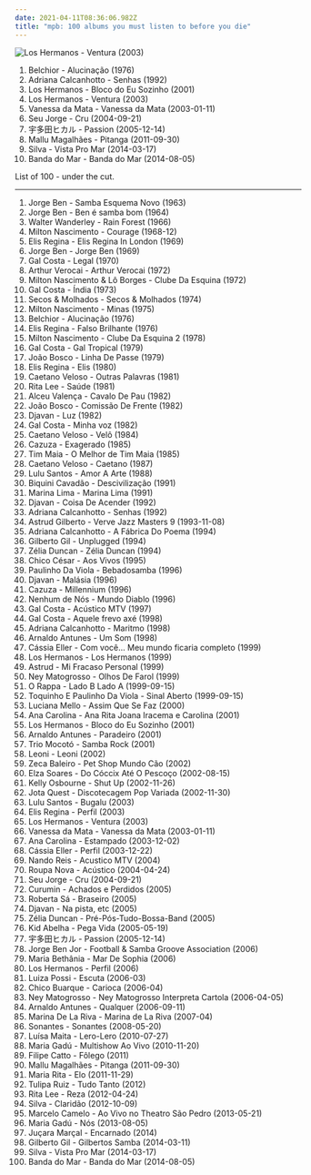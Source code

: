 ```yaml
---
date: 2021-04-11T08:36:06.982Z
title: "mpb: 100 albums you must listen to before you die"
---
```

![Los Hermanos - Ventura (2003)](http://coverartarchive.org/release/0949cf8b-b528-4d84-9354-7d53e0c49b95/8630198470-500.jpg "Los Hermanos - Ventura (2003)")
<ol class="albums">
<li data-cover="http://coverartarchive.org/release/b4cbc72d-fddf-4d97-9025-77fed9a567b5/5080906300-500.jpg" data-tags="mpb, favorite brazilian albums" role="button">Belchior - Alucinação (1976)</li>
<li data-cover="https://img.discogs.com/LD1fqi2GP-k_SNRCkGWxNuawpqo=/fit-in/600x337/filters:strip_icc():format(jpeg):mode_rgb():quality(90)/discogs-images/R-9650757-1484222465-3586.jpeg.jpg" data-tags="mpb" role="button">Adriana Calcanhotto - Senhas (1992)</li>
<li data-cover="http://coverartarchive.org/release/f70805ee-f3f5-4453-a344-eef3ad5f7e85/11449802748-500.jpg" data-tags="los hermanos" role="button">Los Hermanos - Bloco do Eu Sozinho (2001)</li>
<li data-cover="http://coverartarchive.org/release/0949cf8b-b528-4d84-9354-7d53e0c49b95/8630198470-500.jpg" data-tags="los hermanos" role="button">Los Hermanos - Ventura (2003)</li>
<li data-cover="http://coverartarchive.org/release/283e6068-9e3d-4dd6-823b-5b481f437298/18305534650-500.jpg" data-tags="mpb, vanessa da mata" role="button">Vanessa da Mata - Vanessa da Mata (2003-01-11)</li>
<li data-cover="https://img.discogs.com/_hL4hsnawMzzoUF_I1vH8viJRKM=/fit-in/594x525/filters:strip_icc():format(jpeg):mode_rgb():quality(90)/discogs-images/R-618114-1366618337-2891.jpeg.jpg" data-tags="mpb" role="button">Seu Jorge - Cru (2004-09-21)</li>
<li data-cover="https://via.placeholder.com/450" data-tags="soundtrack, pop, rock, japanese, female vocalists, mpb, game, anime, j-rock, video game music, j-pop, utada hikaru, kingdom hearts" role="button">宇多田ヒカル - Passion (2005-12-14)</li>
<li data-cover="http://coverartarchive.org/release/7017aae8-13a8-4e0e-abf0-806e2d21bf51/2903262151-500.jpg" data-tags="indie, folk, 10s, mpb" role="button">Mallu Magalhães - Pitanga (2011-09-30)</li>
<li data-cover="http://coverartarchive.org/release/82309c98-bdda-428b-b309-94fa9b060a97/6655564810-500.jpg" data-tags="indie, alternative, mpb, synthpop" role="button">Silva - Vista Pro Mar (2014-03-17)</li>
<li data-cover="http://coverartarchive.org/release/77fd947a-cbda-4d09-93b4-6753ab5e7a3c/8201873863-500.jpg" data-tags="indie, folk, mallu magalhaes" role="button">Banda do Mar - Banda do Mar (2014-08-05)</li>
</ol>
List of 100 - under the cut.
<!-- more -->

_________________

<ol class="albums">
<li data-cover="http://coverartarchive.org/release/f244c760-f055-4099-9b80-70cef5ef1f74/1276068220-500.jpg" data-tags="brazilian, samba, mpb" role="button">
Jorge Ben - Samba Esquema Novo (1963)
</li>
<li data-cover="https://via.placeholder.com/450" data-tags="mpb, bresil, samba soul" role="button">
Jorge Ben - Ben é samba bom (1964)
</li>
<li data-cover="http://coverartarchive.org/release/68e84ef5-dd48-4db0-8624-98f922a8808a/14739023370-500.jpg" data-tags="mpb" role="button">
Walter Wanderley - Rain Forest (1966)
</li>
<li data-cover="http://coverartarchive.org/release/a9a864bb-e4b5-3faf-b7ed-f26640252d5e/27490930083-500.jpg" data-tags="mpb, milton nascimento, bresil" role="button">
Milton Nascimento - Courage (1968-12)
</li>
<li data-cover="http://coverartarchive.org/release/76a17090-523b-4d06-ba10-78f8bc023195/13218777034-500.jpg" data-tags="bossa nova, mpb, maya express, bresil, e regina" role="button">
Elis Regina - Elis Regina In London (1969)
</li>
<li data-cover="http://coverartarchive.org/release/16984cf1-8f8c-464a-accd-44d16c8b8e16/4223090536-500.jpg" data-tags="mpb" role="button">
Jorge Ben - Jorge Ben (1969)
</li>
<li data-cover="https://img.discogs.com/ZM-3Z78Eyk0OEVmyY4wMInKDghA=/fit-in/302x299/filters:strip_icc():format(jpeg):mode_rgb():quality(90)/discogs-images/R-1254915-1340974587-7644.jpeg.jpg" data-tags="mpb" role="button">
Gal Costa - Legal (1970)
</li>
<li data-cover="http://coverartarchive.org/release/3c6cf2e5-6382-4574-b172-b2d63c7894df/6506238138-500.jpg" data-tags="latin, mpb, brazilian, international, my 1972 experiment, my favorite things, brazilian traditions" role="button">
Arthur Verocai - Arthur Verocai (1972)
</li>
<li data-cover="http://coverartarchive.org/release/53c31a17-289a-4544-a3f9-5c53e06f3e05/11382963942-500.jpg" data-tags="70s, mpb" role="button">
Milton Nascimento & Lô Borges - Clube Da Esquina (1972)
</li>
<li data-cover="http://coverartarchive.org/release/1b70d270-c6d2-4e65-98eb-7e175a264cfd/11949303909-500.jpg" data-tags="mpb, vocalistas femeninas, cds perfeitos, brasileirinhos, g costa" role="button">
Gal Costa - Índia (1973)
</li>
<li data-cover="http://coverartarchive.org/release/fbc1d4ed-8bbf-4d3b-889c-1bfaf6bcf14b/4822809513-500.jpg" data-tags="mpb" role="button">
Secos & Molhados - Secos & Molhados (1974)
</li>
<li data-cover="http://coverartarchive.org/release/267ea3f8-eb4e-4ba3-9b7c-2f774ca673aa/26080270080-500.jpg" data-tags="milton nascimento" role="button">
Milton Nascimento - Minas (1975)
</li>
<li data-cover="http://coverartarchive.org/release/b4cbc72d-fddf-4d97-9025-77fed9a567b5/5080906300-500.jpg" data-tags="mpb, favorite brazilian albums" role="button">
Belchior - Alucinação (1976)
</li>
<li data-cover="https://img.discogs.com/vmgctIvBsSdY1Bu5hglA7gg5498=/fit-in/301x300/filters:strip_icc():format(jpeg):mode_rgb():quality(90)/discogs-images/R-4995514-1381656178-3777.jpeg.jpg" data-tags="rock, mpb, bresil, cds perfeitos, e regina" role="button">
Elis Regina - Falso Brilhante (1976)
</li>
<li data-cover="https://img.discogs.com/GufQsbL3LMfUSfEhyzEzQbfgRa8=/fit-in/600x592/filters:strip_icc():format(jpeg):mode_rgb():quality(90)/discogs-images/R-11005590-1601651518-1047.jpeg.jpg" data-tags="clube da esquina, legends, minas gerais" role="button">
Milton Nascimento - Clube Da Esquina 2 (1978)
</li>
<li data-cover="http://coverartarchive.org/release/20caffc7-6330-412d-91bd-34940564d3e8/9985362852-500.jpg" data-tags="mpb, samba, frevo, robertinho de recife" role="button">
Gal Costa - Gal Tropical (1979)
</li>
<li data-cover="http://coverartarchive.org/release/3418183c-d712-4e53-a9f4-0554a416d164/3780563924-500.jpg" data-tags="brazilian" role="button">
João Bosco - Linha De Passe (1979)
</li>
<li data-cover="https://img.discogs.com/0WnKIoaJArEZ_d4WDap_SebLSwU=/fit-in/600x604/filters:strip_icc():format(jpeg):mode_rgb():quality(90)/discogs-images/R-14396348-1573689705-5722.jpeg.jpg" data-tags="mpb, brazilian, valley of the bees radio, e regina" role="button">
Elis Regina - Elis (1980)
</li>
<li data-cover="https://img.discogs.com/fAOdFoEPgsUNgKJlanP_v-ZCuFk=/fit-in/595x593/filters:strip_icc():format(jpeg):mode_rgb():quality(90)/discogs-images/R-2425305-1394036525-2128.jpeg.jpg" data-tags="mpb, caetano, brazilian" role="button">
Caetano Veloso - Outras Palavras (1981)
</li>
<li data-cover="https://img.discogs.com/mb7vEXaaVhAzDR5w5Hc-k9hOmLk=/fit-in/600x600/filters:strip_icc():format(jpeg):mode_rgb():quality(90)/discogs-images/R-8329026-1459460754-1602.jpeg.jpg" data-tags="pop, pop rock, new wave, mpb" role="button">
Rita Lee - Saúde (1981)
</li>
<li data-cover="http://coverartarchive.org/release/1837fd6c-1b14-4307-aef3-339dcbfdc24f/6795217885-500.jpg" data-tags="mpb, brazilian, mpb - 1980" role="button">
Alceu Valença - Cavalo De Pau (1982)
</li>
<li data-cover="https://img.discogs.com/0f36ac86c54fe502a205affaefeae52f092904f2/images/spacer.gif" data-tags="mpb, bresil" role="button">
João Bosco - Comissão De Frente (1982)
</li>
<li data-cover="http://coverartarchive.org/release/acb32976-869f-374b-9985-1962678a3bc0/3446888597-500.jpg" data-tags="mpb, brazilian" role="button">
Djavan - Luz (1982)
</li>
<li data-cover="http://coverartarchive.org/release/2dc807ce-7418-4b3c-9022-467e5feb2472/13808968899-500.jpg" data-tags="pop, mpb, frevo, g costa" role="button">
Gal Costa - Minha voz (1982)
</li>
<li data-cover="https://via.placeholder.com/450" data-tags="mpb, brazilian, favourite artists" role="button">
Caetano Veloso - Velô (1984)
</li>
<li data-cover="http://coverartarchive.org/release/3b71efac-ebc3-4172-bc0c-7a0a44c581d4/17505318869-500.jpg" data-tags="80s" role="button">
Cazuza - Exagerado (1985)
</li>
<li data-cover="http://coverartarchive.org/release/25f58f18-c40d-469a-b3b3-3b5cc926e33e/6532278942-500.jpg" data-tags="mpb" role="button">
Tim Maia - O Melhor de Tim Maia (1985)
</li>
<li data-cover="http://coverartarchive.org/release/415c3471-cd05-484d-bebd-ea64c48bab1c/12731411441-500.jpg" data-tags="mpb, brazilian, favourite artists" role="button">
Caetano Veloso - Caetano (1987)
</li>
<li data-cover="http://coverartarchive.org/release/4fe9406f-69cb-4eb8-964d-87cd7180a141/8256369061-500.jpg" data-tags="pop, mpb, brasil" role="button">
Lulu Santos - Amor A Arte (1988)
</li>
<li data-cover="http://coverartarchive.org/release/c6716c25-d733-4c89-90c8-0f557a90bdbe/4253133312-500.jpg" data-tags="mpb, pop bras" role="button">
Biquini Cavadão - Descivilização (1991)
</li>
<li data-cover="https://img.discogs.com/Ev-tQaBGcXnCppvRSeSi_N4i1jw=/fit-in/400x400/filters:strip_icc():format(jpeg):mode_rgb():quality(90)/discogs-images/R-3145235-1317846125.jpeg.jpg" data-tags="pop, mpb, rnb, brazilian, sophisti-pop" role="button">
Marina Lima - Marina Lima (1991)
</li>
<li data-cover="http://coverartarchive.org/release/0fe593c7-de54-4d65-a0c3-6ea605178a3c/15949983972-500.jpg" data-tags="mpb" role="button">
Djavan - Coisa De Acender (1992)
</li>
<li data-cover="https://img.discogs.com/LD1fqi2GP-k_SNRCkGWxNuawpqo=/fit-in/600x337/filters:strip_icc():format(jpeg):mode_rgb():quality(90)/discogs-images/R-9650757-1484222465-3586.jpeg.jpg" data-tags="mpb" role="button">
Adriana Calcanhotto - Senhas (1992)
</li>
<li data-cover="http://coverartarchive.org/release/7414576e-52f5-4d38-992e-44f117c7241b/9518009778-500.jpg" data-tags="bossa nova, jazz" role="button">
Astrud Gilberto - Verve Jazz Masters 9 (1993-11-08)
</li>
<li data-cover="http://coverartarchive.org/release/e1565955-0379-4500-a8b1-b66f14989516/6270023704-500.jpg" data-tags="mpb" role="button">
Adriana Calcanhotto - A Fábrica Do Poema (1994)
</li>
<li data-cover="http://coverartarchive.org/release/0ae7eb40-7dad-4969-abb5-b188c740fff3/4215015406-500.jpg" data-tags="90s, poetry, oldies, mpb, brazilian, samba, live, brasileirinhos, g gil" role="button">
Gilberto Gil - Unplugged (1994)
</li>
<li data-cover="http://coverartarchive.org/release/4d427d0d-0540-4177-a06e-367a270d192f/11542766224-500.jpg" data-tags="mpb, vbrazil, mpb - 1990" role="button">
Zélia Duncan - Zélia Duncan (1994)
</li>
<li data-cover="http://coverartarchive.org/release/ff45df97-bad0-46af-ab36-ab929c12f637/23800902484-500.jpg" data-tags="mpb, brazilian" role="button">
Chico César - Aos Vivos (1995)
</li>
<li data-cover="https://img.discogs.com/wLiy4OHVqDGsqIL78_QSw7MnjgU=/fit-in/600x603/filters:strip_icc():format(jpeg):mode_rgb():quality(90)/discogs-images/R-5791086-1402765122-3498.jpeg.jpg" data-tags="samba, bossa nova, mpb, paulinho da viola" role="button">
Paulinho Da Viola - Bebadosamba (1996)
</li>
<li data-cover="http://coverartarchive.org/release/1fe19b4c-69a8-4369-827c-4d47dda8ccd3/15950037797-500.jpg" data-tags="90s, mpb, brazilian" role="button">
Djavan - Malásia (1996)
</li>
<li data-cover="http://coverartarchive.org/release/b6e9d4be-bb07-4b05-acc4-2dd831775c53/16888233185-500.jpg" data-tags="cazuza" role="button">
Cazuza - Millennium (1996)
</li>
<li data-cover="http://coverartarchive.org/release/567dda38-cf51-4ba1-bc51-ce6e396b315d/2972247305-500.jpg" data-tags="mpb" role="button">
Nenhum de Nós - Mundo Diablo (1996)
</li>
<li data-cover="http://coverartarchive.org/release/00450c48-3735-475b-89f4-dfbad3a74f34/4968977370-500.jpg" data-tags="brazil, mpb" role="button">
Gal Costa - Acústico MTV (1997)
</li>
<li data-cover="http://coverartarchive.org/release/534e1d8e-0241-477b-a17d-8307b97a0104/11872288766-500.jpg" data-tags="mpb" role="button">
Gal Costa - Aquele frevo axé (1998)
</li>
<li data-cover="http://coverartarchive.org/release/65886478-5457-4a6d-9900-cc44a32e8975/25736749404-500.jpg" data-tags="mpb" role="button">
Adriana Calcanhotto - Maritmo (1998)
</li>
<li data-cover="https://img.discogs.com/MMPDPVhwk08src4Ik72Fi0-63gY=/fit-in/300x300/filters:strip_icc():format(jpeg):mode_rgb():quality(90)/discogs-images/R-5862012-1452290654-5267.jpeg.jpg" data-tags="mpb, um som" role="button">
Arnaldo Antunes - Um Som (1998)
</li>
<li data-cover="http://coverartarchive.org/release/e1fcade6-0224-41b7-b2c1-7a85ae7d008d/8870805349-500.jpg" data-tags="mpb" role="button">
Cássia Eller - Com você... Meu mundo ficaria completo (1999)
</li>
<li data-cover="http://coverartarchive.org/release/d325a894-2df2-4ed9-9230-dfdf0c54ae24/11450087455-500.jpg" data-tags="rock" role="button">
Los Hermanos - Los Hermanos (1999)
</li>
<li data-cover="http://coverartarchive.org/release/16abbcad-a354-36be-9de5-c4b934c6470b/16750560270-500.jpg" data-tags="mpb, synthpop, genis" role="button">
Astrud - Mi Fracaso Personal (1999)
</li>
<li data-cover="https://img.discogs.com/0GE4CGCQ5Ow83CTb0bNJ8QA31gA=/fit-in/400x400/filters:strip_icc():format(jpeg):mode_rgb():quality(90)/discogs-images/R-945924-1259256005.jpeg.jpg" data-tags="mpb, ney, brasilera" role="button">
Ney Matogrosso - Olhos De Farol (1999)
</li>
<li data-cover="http://coverartarchive.org/release/fcdeed0f-4c5d-41b6-b7ae-9fa93bf3e9dc/1608622889-500.jpg" data-tags="rock, pop rock, brazil" role="button">
O Rappa - Lado B Lado A (1999-09-15)
</li>
<li data-cover="http://coverartarchive.org/release/879ba693-7115-4a34-af70-9dbd5748899a/14537919303-500.jpg" data-tags="mpb, samba" role="button">
Toquinho E Paulinho Da Viola - Sinal Aberto (1999-09-15)
</li>
<li data-cover="http://coverartarchive.org/release/7b01a1ad-e1ea-3454-9d44-551251be037f/8995123470-500.jpg" data-tags="mpb, cantoras brasileiras" role="button">
Luciana Mello - Assim Que Se Faz (2000)
</li>
<li data-cover="https://img.discogs.com/aWwkOGgqLiprrpKePRv_gZbdkE8=/fit-in/600x600/filters:strip_icc():format(jpeg):mode_rgb():quality(90)/discogs-images/R-2073494-1478103358-6750.jpeg.jpg" data-tags="mpb" role="button">
Ana Carolina - Ana Rita Joana Iracema e Carolina (2001)
</li>
<li data-cover="http://coverartarchive.org/release/f70805ee-f3f5-4453-a344-eef3ad5f7e85/11449802748-500.jpg" data-tags="los hermanos" role="button">
Los Hermanos - Bloco do Eu Sozinho (2001)
</li>
<li data-cover="https://via.placeholder.com/450" data-tags="mpb" role="button">
Arnaldo Antunes - Paradeiro (2001)
</li>
<li data-cover="https://img.discogs.com/mD6ZJc7UuBBvVMzl2VPvVrCEaEQ=/fit-in/395x350/filters:strip_icc():format(jpeg):mode_rgb():quality(90)/discogs-images/R-70812-1343243207-2823.jpeg.jpg" data-tags="samba" role="button">
Trio Mocotó - Samba Rock (2001)
</li>
<li data-cover="http://coverartarchive.org/release/d6325d10-23c3-4122-9dfa-46db5c22ec6c/1944839932-500.jpg" data-tags="leoni" role="button">
Leoni - Leoni (2002)
</li>
<li data-cover="http://coverartarchive.org/release/fa39c1c8-4879-4a76-99d3-de31c36bc212/2901966078-500.jpg" data-tags="alternative, 90s, mpb, brazilian, great songs, minhas musicas, mpb - 2000" role="button">
Zeca Baleiro - Pet Shop Mundo Cão (2002)
</li>
<li data-cover="https://img.discogs.com/mPwV52jBa-nLyxeK_wYUsnE5K0M=/fit-in/600x643/filters:strip_icc():format(jpeg):mode_rgb():quality(90)/discogs-images/R-9990991-1490203504-6755.jpeg.jpg" data-tags="samba" role="button">
Elza Soares - Do Cóccix Até O Pescoço (2002-08-15)
</li>
<li data-cover="http://coverartarchive.org/release/0775dccd-cdf3-4624-ad45-2338841fda98/16567756280-500.jpg" data-tags="pop, alternative rock" role="button">
Kelly Osbourne - Shut Up (2002-11-26)
</li>
<li data-cover="https://img.discogs.com/Sx_8GcWG3a_rBQVhYFBqgSm9RZg=/fit-in/320x320/filters:strip_icc():format(jpeg):mode_rgb():quality(90)/discogs-images/R-2201405-1269513103.jpeg.jpg" data-tags="pop rock, mpb, brazilian, brazilian rock" role="button">
Jota Quest - Discotecagem Pop Variada (2002-11-30)
</li>
<li data-cover="http://coverartarchive.org/release/c34fb6b6-8ec0-4a03-af26-cebdab79f896/8256648938-500.jpg" data-tags="disco, pop, pop rock, mpb, brazilian pop, novelas, minhas musicas" role="button">
Lulu Santos - Bugalu (2003)
</li>
<li data-cover="http://coverartarchive.org/release/b768b342-2dc5-4187-aa2f-855dde5542f2/13148169632-500.jpg" data-tags="mpb, elis" role="button">
Elis Regina - Perfil (2003)
</li>
<li data-cover="http://coverartarchive.org/release/0949cf8b-b528-4d84-9354-7d53e0c49b95/8630198470-500.jpg" data-tags="los hermanos" role="button">
Los Hermanos - Ventura (2003)
</li>
<li data-cover="http://coverartarchive.org/release/283e6068-9e3d-4dd6-823b-5b481f437298/18305534650-500.jpg" data-tags="mpb, vanessa da mata" role="button">
Vanessa da Mata - Vanessa da Mata (2003-01-11)
</li>
<li data-cover="https://via.placeholder.com/450" data-tags="ana carolina" role="button">
Ana Carolina - Estampado (2003-12-02)
</li>
<li data-cover="http://coverartarchive.org/release/6380b93f-225f-4730-9804-9d04f3a5c11c/1504575733-500.jpg" data-tags="rock, mpb, c eller" role="button">
Cássia Eller - Perfil (2003-12-22)
</li>
<li data-cover="https://img.discogs.com/pA02LGz8LIwMVMj4XbADw3CHd2I=/fit-in/600x600/filters:strip_icc():format(jpeg):mode_rgb():quality(90)/discogs-images/R-2310392-1571259615-5075.jpeg.jpg" data-tags="pop, mpb, rock brasileiro, minhas musicas, mpb classica, pop bras, acustico mtv nando reis" role="button">
Nando Reis - Acustico MTV (2004)
</li>
<li data-cover="https://via.placeholder.com/450" data-tags="romantica, roupa nova, pop, pop rock, mpb, daniel" role="button">
Roupa Nova - Acústico (2004-04-24)
</li>
<li data-cover="https://img.discogs.com/_hL4hsnawMzzoUF_I1vH8viJRKM=/fit-in/594x525/filters:strip_icc():format(jpeg):mode_rgb():quality(90)/discogs-images/R-618114-1366618337-2891.jpeg.jpg" data-tags="mpb" role="button">
Seu Jorge - Cru (2004-09-21)
</li>
<li data-cover="https://img.discogs.com/aeza0CMqIGI12AsLySp2zFGydk0=/fit-in/489x492/filters:strip_icc():format(jpeg):mode_rgb():quality(90)/discogs-images/R-15871568-1599330283-3671.png.jpg" data-tags="mpb, samba, current infatuations" role="button">
Curumin - Achados e Perdidos (2005)
</li>
<li data-cover="http://coverartarchive.org/release/93c003c3-7676-4cc0-a78e-8f21ed3b480f/5669279751-500.jpg" data-tags="mpb" role="button">
Roberta Sá - Braseiro (2005)
</li>
<li data-cover="http://coverartarchive.org/release/390442f6-1835-4c49-93d5-87727b024603/4524253331-500.jpg" data-tags="mpb, djavan" role="button">
Djavan - Na pista, etc (2005)
</li>
<li data-cover="http://coverartarchive.org/release/fd1e4da4-b6df-4e92-8575-96b23489bcc7/22358937579-500.jpg" data-tags="bossa nova, mpb, bandas que amo, saudade, vocalistas femeninas, brasileirinhos, zelia duncan, zelia, bom sambinha, z duncan" role="button">
Zélia Duncan - Pré-Pós-Tudo-Bossa-Band (2005)
</li>
<li data-cover="https://img.discogs.com/Htcbn6lfwg5UMSg4AICdbK_gtog=/fit-in/593x600/filters:strip_icc():format(jpeg):mode_rgb():quality(90)/discogs-images/R-4352786-1362873307-8276.jpeg.jpg" data-tags="pop rock" role="button">
Kid Abelha - Pega Vida (2005-05-19)
</li>
<li data-cover="https://via.placeholder.com/450" data-tags="soundtrack, pop, rock, japanese, female vocalists, mpb, game, anime, j-rock, video game music, j-pop, utada hikaru, kingdom hearts" role="button">
宇多田ヒカル - Passion (2005-12-14)
</li>
<li data-cover="https://via.placeholder.com/450" data-tags="mpb, brazilian, samba, bossa nova" role="button">
Jorge Ben Jor - Football & Samba Groove Association (2006)
</li>
<li data-cover="https://img.discogs.com/JAQK1ZOQh9hVjEh-Ei5erFmZoNM=/fit-in/600x595/filters:strip_icc():format(jpeg):mode_rgb():quality(90)/discogs-images/R-3635360-1521784378-3749.jpeg.jpg" data-tags="mpb, maria bethania" role="button">
Maria Bethânia - Mar De Sophia (2006)
</li>
<li data-cover="http://coverartarchive.org/release/869e8f00-97a6-4c5e-9ac3-f11fa3ffa7f7/1435362130-500.jpg" data-tags="mpb" role="button">
Los Hermanos - Perfil (2006)
</li>
<li data-cover="http://coverartarchive.org/release/46bf977b-cbad-446a-ad78-c6a8d6b0fa64/2089533051-500.jpg" data-tags="mpb" role="button">
Luiza Possi - Escuta (2006-03)
</li>
<li data-cover="https://img.discogs.com/s2ezo1SiRSlQxSW1wRUBBHljhr8=/fit-in/164x149/filters:strip_icc():format(jpeg):mode_rgb():quality(90)/discogs-images/R-6222867-1414096311-4097.jpeg.jpg" data-tags="bossa nova, brazilian" role="button">
Chico Buarque - Carioca (2006-04)
</li>
<li data-cover="https://img.discogs.com/bEF10aksLc7TpjHqL-wgXig96Lk=/fit-in/600x596/filters:strip_icc():format(jpeg):mode_rgb():quality(90)/discogs-images/R-9559523-1482763955-6754.jpeg.jpg" data-tags="cartola, mpb, ney matogrosso" role="button">
Ney Matogrosso - Ney Matogrosso Interpreta Cartola (2006-04-05)
</li>
<li data-cover="https://img.discogs.com/zDvG1DKBHind4bXXj2gcwT7L1pc=/fit-in/186x186/filters:strip_icc():format(jpeg):mode_rgb():quality(90)/discogs-images/R-8551244-1463882864-9322.jpeg.jpg" data-tags="mpb" role="button">
Arnaldo Antunes - Qualquer (2006-09-11)
</li>
<li data-cover="http://coverartarchive.org/release/3abad84e-b963-47bb-93b1-2f8e1f546cf9/2894802106-500.jpg" data-tags="bossa nova, mpb, cuban, brazilian, samba, female singer, a decouvrir, arbeitsmusik, mpb - 2000, mpb classica, discos 2009" role="button">
Marina De La Riva - Marina de La Riva (2007-04)
</li>
<li data-cover="http://coverartarchive.org/release/bd82e25c-e10f-4598-b8cd-aeda7139d689/3485565050-500.jpg" data-tags="mpb" role="button">
Sonantes - Sonantes (2008-05-20)
</li>
<li data-cover="https://img.discogs.com/rmp43WAz1IryL1a_IhGlFJCnovw=/fit-in/600x537/filters:strip_icc():format(jpeg):mode_rgb():quality(90)/discogs-images/R-2345331-1278449920.jpeg.jpg" data-tags="mpb, brasil new" role="button">
Luísa Maita - Lero-Lero (2010-07-27)
</li>
<li data-cover="http://coverartarchive.org/release/90ac52ef-6e7c-4d17-8407-c56622a42152/2420683209-500.jpg" data-tags="maria gadu" role="button">
Maria Gadú - Multishow Ao Vivo (2010-11-20)
</li>
<li data-cover="http://coverartarchive.org/release/800f05bd-edf4-44a5-8056-2a26215c930c/1284706360-500.jpg" data-tags="mpb, filipe" role="button">
Filipe Catto - Fôlego (2011)
</li>
<li data-cover="http://coverartarchive.org/release/7017aae8-13a8-4e0e-abf0-806e2d21bf51/2903262151-500.jpg" data-tags="indie, folk, 10s, mpb" role="button">
Mallu Magalhães - Pitanga (2011-09-30)
</li>
<li data-cover="https://img.discogs.com/-O4Y1rgfZrer1D5IrLjks8G37g8=/fit-in/600x605/filters:strip_icc():format(jpeg):mode_rgb():quality(90)/discogs-images/R-8223392-1457446282-7619.jpeg.jpg" data-tags="mpb" role="button">
Maria Rita - Elo (2011-11-29)
</li>
<li data-cover="http://coverartarchive.org/release/a1ddb9bf-0501-4327-bb6b-b49771cf7c65/1856221349-500.jpg" data-tags="pop, folk, indie pop, pop rock, mpb, mpb pop, discos 2012" role="button">
Tulipa Ruiz - Tudo Tanto (2012)
</li>
<li data-cover="http://coverartarchive.org/release/ef6a9bd8-e110-4b98-b74b-e1042e1d1e73/3734065063-500.jpg" data-tags="pop, rock, experimental, mpb" role="button">
Rita Lee - Reza (2012-04-24)
</li>
<li data-cover="http://coverartarchive.org/release/3e341286-7e77-435b-9b45-c7dc2d598286/12778056525-500.jpg" data-tags="electronic, indie, pop, alternative, singer-songwriter, mpb, synthpop, brazilian, male vocalists, hairy chest, otter, discos 2013" role="button">
Silva - Claridão (2012-10-09)
</li>
<li data-cover="http://coverartarchive.org/release/989153c0-eff2-4d9a-9386-55edd1961def/7545665377-500.jpg" data-tags="acoustic, mpb, brazilian" role="button">
Marcelo Camelo - Ao Vivo no Theatro São Pedro (2013-05-21)
</li>
<li data-cover="http://coverartarchive.org/release/ea8aed92-46cd-4671-a924-f5c5072a6901/7064313848-500.jpg" data-tags="acoustic, mpb, jesse harris, brazilian, caetano veloso, gilberto gil, eagle-eye cherry, milton nascimento, 5 a seco, ana carolina, jota quest, chitaozinho e xororo, ivan lins, moska, kevin johansen, jay vaquer, tiago iorc, daniel chaudon, leandro leo, banda inventario, camila wittmann, totonho villeroy, gravadora slap, 18 faixas" role="button">
Maria Gadú - Nós (2013-08-05)
</li>
<li data-cover="http://coverartarchive.org/release/0ffe440c-5616-4afe-8f1e-05fcf2ebcbf0/6943908273-500.jpg" data-tags="experimental, mpb, vanguarda paulista, kiko dinucci, rodrigo campos" role="button">
Juçara Marçal - Encarnado (2014)
</li>
<li data-cover="https://img.discogs.com/PTdClJH13tztM0R7R_b31OWUzoE=/fit-in/600x543/filters:strip_icc():format(jpeg):mode_rgb():quality(90)/discogs-images/R-6069126-1410262661-7364.jpeg.jpg" data-tags="bossa nova, mpb" role="button">
Gilberto Gil - Gilbertos Samba (2014-03-11)
</li>
<li data-cover="http://coverartarchive.org/release/82309c98-bdda-428b-b309-94fa9b060a97/6655564810-500.jpg" data-tags="indie, alternative, mpb, synthpop" role="button">
Silva - Vista Pro Mar (2014-03-17)
</li>
<li data-cover="http://coverartarchive.org/release/77fd947a-cbda-4d09-93b4-6753ab5e7a3c/8201873863-500.jpg" data-tags="indie, folk, mallu magalhaes" role="button">
Banda do Mar - Banda do Mar (2014-08-05)
</li>
</ol>